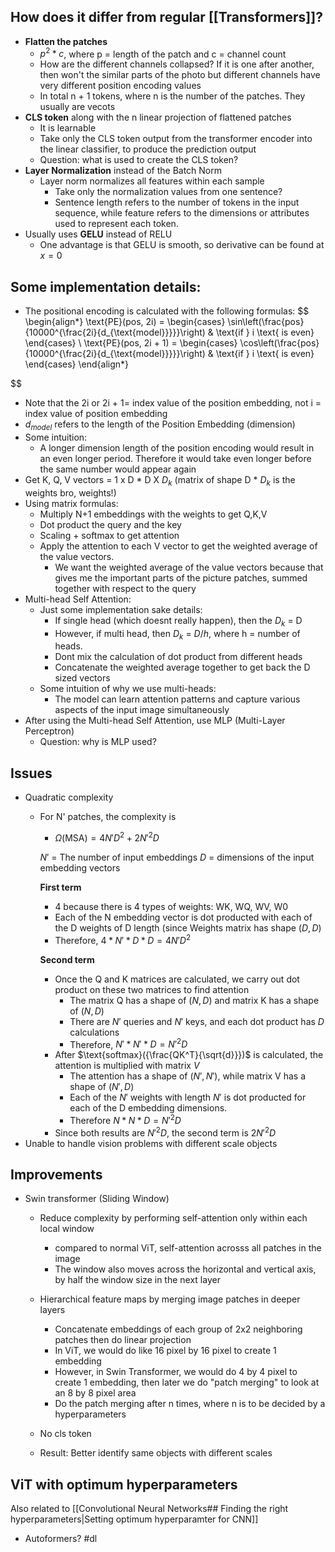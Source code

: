 ## How does it differ from regular [[Transformers]]?
- **Flatten the patches**
	- $p^2 * c$, where p = length of the patch and c = channel count
	- How are the different channels collapsed? If it is one after another, then won't the similar parts of the photo but different channels have very different position encoding values
	- In total n + 1 tokens, where n is the number of the patches. They usually are vecots
- **CLS token** along with the n linear projection of flattened patches
	- It is learnable
	- Take only the CLS token output from the transformer encoder into the linear classifier, to produce the prediction output
	- Question: what is used to create the CLS token?
- **Layer Normalization** instead of the Batch Norm
	- Layer norm normalizes all features within each sample
		- Take only the normalization values from one sentence?
		- Sentence length refers to the number of tokens in the input sequence, while feature refers to the dimensions or attributes used to represent each token.
- Usually uses **GELU** instead of RELU
	- One advantage is that GELU is smooth, so derivative can be found at $x = 0$

## Some implementation details:
- The positional encoding is calculated with the following formulas:
$$ 
\begin{align*}
\text{PE}(pos, 2i) = 
\begin{cases} 
\sin\left(\frac{pos}{10000^{\frac{2i}{d_{\text{model}}}}}\right) & \text{if } i \text{ is even} 
\end{cases} 
\\
\text{PE}(pos, 2i + 1) = 
\begin{cases} 
\cos\left(\frac{pos}{10000^{\frac{2i}{d_{\text{model}}}}}\right) & \text{if } i \text{ is even} 
\end{cases}
\end{align*}

$$
- Note that the 2i or 2i + 1= index value of the position embedding, not i = index value of position embedding
- $d_{model}$ refers to the length of the Position Embedding (dimension)
- Some intuition:
	- A longer dimension length of the position encoding would result in an even longer period. Therefore it would take even longer before the same number would appear again
- Get K, Q, V vectors = 1 x D * D X $D_k$ (matrix of shape D * $D_{k}$ is the weights bro, weights!)
- Using matrix formulas:
	- Multiply N+1 embeddings with the weights to get Q,K,V
	- Dot product the query and the key
	- Scaling + softmax to get attention
	- Apply the attention to each V vector to get the weighted average of the value vectors.
		- We want the weighted average of the value vectors because that gives me the important parts of the picture patches, summed together with respect to the query
- Multi-head Self Attention:
	- Just some implementation sake details:
		- If single head (which doesnt really happen), then the $D_{k}$ = D
		- However, if multi head, then $D_k$ = $D/h$, where h = number of heads.
		- Dont mix the calculation of dot product from different heads
		- Concatenate the weighted average together to get back the D sized vectors
	- Some intuition of why we use multi-heads:
		- The model can learn attention patterns and capture various aspects of the input image simultaneously
- After using the Multi-head Self Attention, use MLP (Multi-Layer Perceptron)
	- Question: why is MLP used?

## Issues
- Quadratic complexity
	- For N' patches, the complexity is 
		- $\Omega{(\text{MSA})} = 4N'D^2 + 2N'^2D$
			
		$N'$ = The number of input embeddings
		$D$ = dimensions of the input embedding vectors
		
		**First term**
		- 4 because there is 4 types of weights: WK, WQ, WV, W0
		- Each of the N embedding vector is dot producted with each of the D weights of D length (since Weights matrix has shape $(D,D)$ 
		- Therefore, $4 * N' * D * D = 4N'D^2$
		
		**Second term**
		- Once the Q and K matrices are calculated, we carry out dot product on these two matrices to find attention
			- The matrix Q has a shape of $(N, D)$ and matrix K has a shape of $(N, D)$
			- There are $N'$ queries and $N'$ keys, and each dot product has $D$ calculations
			- Therefore, $N' * N' *D = N'^2 D$
		- After $\text{softmax}({\frac{QK^T}{\sqrt{d}}})$ is calculated, the attention is multiplied with matrix $V$
			- The attention has a shape of $(N',N')$, while matrix V has a shape of $(N',D)$
			- Each of the $N'$ weights with length $N'$ is dot producted for each of the D embedding dimensions.
			- Therefore $N * N * D = N'^2 D$
		- Since both results are $N'^2 D$, the second term is $2N'^2 D$
- Unable to handle vision problems with different scale objects

## Improvements
- Swin transformer (Sliding Window)
	- Reduce complexity by performing self-attention only within each local window
		- compared to normal ViT, self-attention acrosss all patches in the image
		- The window also moves across the horizontal and vertical axis, by half the window size in the next layer

	- Hierarchical feature maps by merging image patches in deeper layers
		- Concatenate embeddings of each group of 2x2 neighboring patches then do linear projection 
		- In ViT, we would do like 16 pixel by 16 pixel to create 1 embedding
		- However, in Swin Transformer, we would do 4 by 4 pixel to create 1 embedding, then later we do "patch merging" to look at an 8 by 8 pixel area
		- Do the patch merging after n times, where n is to be decided by a hyperparameters
	- No cls token
	- Result: Better identify same objects with different scales 
## ViT with optimum hyperparameters
Also related to [[Convolutional Neural Networks## Finding the right hyperparameters|Setting optimum hyperparamter for CNN]]
- Autoformers?
#dl 